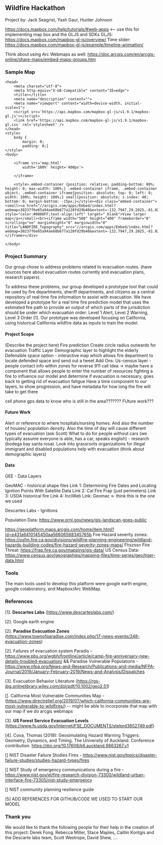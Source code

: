 ## Wildfire Hackathon
Project by: Jack Seagrist, Yash Gaur, Hunter Johnson

https://docs.mapbox.com/help/tutorials/#web-apps <-- use this for implementing map box
and the GLJS and SDKs
GLJS: https://docs.mapbox.com/mapbox-gl-js/overview/
Time slider: https://docs.mapbox.com/mapbox-gl-js/example/timeline-animation/

Think about using Arc Webmaps as well: https://doc.arcgis.com/en/arcgis-online/share-maps/embed-maps-groups.htm

### Sample Map


<!--[if gt IE 8]><!--> <html class="no-js"> <!--<![endif]-->
    <head>
        <meta charset="utf-8">
        <meta http-equiv="X-UA-Compatible" content="IE=edge">
        <title></title>
        <meta name="description" content="">
        <meta name="viewport" content="width=device-width, initial-scale=1">
        <script src='https://api.mapbox.com/mapbox-gl-js/v1.9.1/mapbox-gl.js'></script>
        <link href='https://api.mapbox.com/mapbox-gl-js/v1.9.1/mapbox-gl.css' rel='stylesheet' />
    </head>
    <style>
        body {
            margin: 0;
            padding: 0;}
    </style>
    <body>
    
        <iframe src='map.html'
            width='100%' height='400px'>

        </iframe>
        
        <style>.embed-container {position: relative; padding-bottom: 80%; height: 0; max-width: 100%;} .embed-container iframe, .embed-container object, .embed-container iframe{position: absolute; top: 0; left: 0; width: 100%; height: 100%;} small{position: absolute; z-index: 40; bottom: 0; margin-bottom: -15px;}</style><div class="embed-container"><small><a href="//arcgis.com/apps/Embed/index.html?webmap=30237f6e65a94ae68b677a128fd29b40&extent=-132.7947,29.2025,-81.0272,49.705&zoom=true&scale=true&disable_scroll=true&theme=light" style="color:#0000FF;text-align:left" target="_blank">View larger map</a></small><br><iframe width="500" height="400" frameborder="0" scrolling="no" marginheight="0" marginwidth="0" title="LANDFIRE_Topography" src="//arcgis.com/apps/Embed/index.html?webmap=30237f6e65a94ae68b677a128fd29b40&extent=-132.7947,29.2025,-81.0272,49.705&zoom=true&previewImage=false&scale=true&disable_scroll=true&theme=light"></iframe></div>
        
    </body>
</html>

### Project Summary
Our group chose to address problems related to evacuation routes. (have sources here about evacuation routes currently and evacuation plans, research papers). 

To address these problems, our group developed a prototype tool that could be used by fire departments, sheriff departments, and citizens as a central repository of real time fire information to assist with evacuation. We have developed a prototype for a real time fire prediction model that uses the estimated fire path to provide an output of which parts of the jurisdiction should be under which evacuation order: Level 1 Alert, Level 2 Warning, Level 3 Order [1]. Our prototype was developed focusing on California, using historical California wildfire data as inputs to train the model.

#### Project Scope

(Describe the project here)
Fire prediction
Create circle radius outwards for evacuation
Traffic Layer
Demographic layer to highlight the elderly
Defensible space option - interactive map which allows fire department to locate defended space and send out a tweet
Add Ons:
Us-census layer - people contact info within zones for reverse 911 call
Idea → maybe have a component that allows people to enter the number of resources fighting a fire to influence our model and determine if evacuation is necessary, goes back to getting rid of evacuation fatigue
Have a time component to our layers, to show progression, and have metadata for how long the fire will take to get there

cell phone gps data to know who is still in the area??????? FUture work???

#### Future Work
Alert or reference to where hospitals/nursing homes.  And also the number of houses/ population density. Also the time of day will cause different types of evacuation (ask Scott)
What to do for people without cars (we typically assume everyone is able, has a car, speaks english) - research (bodega bay santa rosa). Look into grassroots organizations for illegal immigrant and disabled populations help with evacuation (think about demographic layers)

#### Data
GEE - Data Layers

GeoMAC - historical shape files
Link 1: Determining Fire Dates and Locating Ignition Points With Satellite Data
Link 2: Cal Fire Frap (just perimeters)
Link 3: USDA historical fire
Link 4: InciWeb
Link: Geomac <- think this is the one we used

Descartes Labs - Ignitions

Population Data:
https://www.ornl.gov/news/gis-landscan-goes-public

https://geoplatform.maps.arcgis.com/home/item.html?id=e431a6410145450aa56606568345765b
Fire Hazard severity zones:
https://osfm.fire.ca.gov/divisions/wildfire-planning-engineering/wildland-hazards-building-codes/fire-hazard-severity-zones-maps/
Fhszssn
Fire Threat:
https://frap.fire.ca.gov/mapping/gis-data/
US Census Data:
https://www.census.gov/geographies/mapping-files/time-series/geo/tiger-data.html



### Tools

The main tools used to develop this platform were google earth engine, google colaboratory, and Mapbox/Arc WebMap.

### References

[1]. **Descartes Labs** (https://www.descarteslabs.com/)

[2]. Google earth engine

[2]. **Paradise Evacuation Zones** (https://www.townofparadise.com/index.php/17-news-events/248-evacuation-zones)

[2]. Failures of evacuation system Paradis - https://www.pbs.org/wgbh/frontline/article/camp-fire-anniversary-new-details-troubled-evacuation/  && Paradise Vulnerable Populations - https://www.nfpa.org/News-and-Research/Publications-and-media/NFPA-Journal/2019/January-February-2019/News-and-Analysis/Dispatches

[3]. Evacuation Behavior Literature (https://rgs-ibg.onlinelibrary.wiley.com/doi/pdf/10.1002/geo2.51)

[]. California Most Vulnerable Communities Map - (https://www.directrelief.org/2019/07/which-california-communities-are-most-vulnerable-to-wildfires/) -- might be able to incorporate that map with our map if we do arcgis webmaps

[3]. **US Forest Service Evacuation Levels** (https://www.fs.usda.gov/Internet/FSE_DOCUMENTS/stelprd3852749.pdf)

[4]. Cova, Thomas (2019): Geosimulating Hazard Warning Triggers: Geometry, Dynamics, and Timing. The University of Auckland. Conference contribution. https://doi.org/10.17608/k6.auckland.9863267.v1

[] NIST Disaster Failure Studies Fires - https://www.nist.gov/topics/disaster-failure-studies/studies-hazard-types/fires

[] NIST Study of emergency communications during a fire -https://www.nist.gov/el/fire-research-division-73300/wildland-urban-interface-fire-73305/nist-study-emergency

[] NIST community planning resilience guide

[5] ADD REFERENCES FOR GITHUB/CODE WE USED TO START OUR MODEL

### Thank you

We would like to thank the following people for their help in the creation of this project: Derek Fong, Rebecca Miller, Stace Maples, Caitlin Kontgis and the Descarte labs team, Scott Westrope, David Shew, ....
